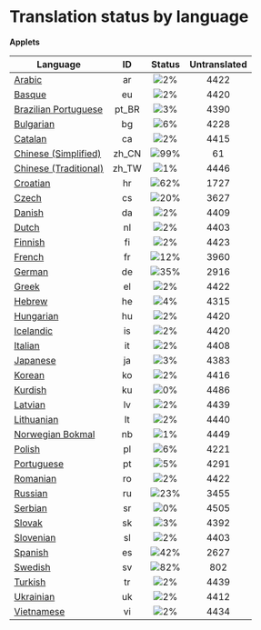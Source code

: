 # Translation status by language
**Applets**

Language | ID | Status | Untranslated
---------|:--:|:------:|:-----------:
[Arabic](language-status/ar.md) | ar |  ![2%](http://progressed.io/bar/2) | 4422
[Basque](language-status/eu.md) | eu |  ![2%](http://progressed.io/bar/2) | 4420
[Brazilian Portuguese](language-status/pt_BR.md) | pt_BR |  ![3%](http://progressed.io/bar/3) | 4390
[Bulgarian](language-status/bg.md) | bg |  ![6%](http://progressed.io/bar/6) | 4228
[Catalan](language-status/ca.md) | ca |  ![2%](http://progressed.io/bar/2) | 4415
[Chinese (Simplified)](language-status/zh_CN.md) | zh_CN |  ![99%](http://progressed.io/bar/99) | 61
[Chinese (Traditional)](language-status/zh_TW.md) | zh_TW |  ![1%](http://progressed.io/bar/1) | 4446
[Croatian](language-status/hr.md) | hr |  ![62%](http://progressed.io/bar/62) | 1727
[Czech](language-status/cs.md) | cs |  ![20%](http://progressed.io/bar/20) | 3627
[Danish](language-status/da.md) | da |  ![2%](http://progressed.io/bar/2) | 4409
[Dutch](language-status/nl.md) | nl |  ![2%](http://progressed.io/bar/2) | 4403
[Finnish](language-status/fi.md) | fi |  ![2%](http://progressed.io/bar/2) | 4423
[French](language-status/fr.md) | fr |  ![12%](http://progressed.io/bar/12) | 3960
[German](language-status/de.md) | de |  ![35%](http://progressed.io/bar/35) | 2916
[Greek](language-status/el.md) | el |  ![2%](http://progressed.io/bar/2) | 4422
[Hebrew](language-status/he.md) | he |  ![4%](http://progressed.io/bar/4) | 4315
[Hungarian](language-status/hu.md) | hu |  ![2%](http://progressed.io/bar/2) | 4420
[Icelandic](language-status/is.md) | is |  ![2%](http://progressed.io/bar/2) | 4420
[Italian](language-status/it.md) | it |  ![2%](http://progressed.io/bar/2) | 4408
[Japanese](language-status/ja.md) | ja |  ![3%](http://progressed.io/bar/3) | 4383
[Korean](language-status/ko.md) | ko |  ![2%](http://progressed.io/bar/2) | 4416
[Kurdish](language-status/ku.md) | ku |  ![0%](http://progressed.io/bar/0) | 4486
[Latvian](language-status/lv.md) | lv |  ![2%](http://progressed.io/bar/2) | 4439
[Lithuanian](language-status/lt.md) | lt |  ![2%](http://progressed.io/bar/2) | 4440
[Norwegian Bokmal](language-status/nb.md) | nb |  ![1%](http://progressed.io/bar/1) | 4449
[Polish](language-status/pl.md) | pl |  ![6%](http://progressed.io/bar/6) | 4221
[Portuguese](language-status/pt.md) | pt |  ![5%](http://progressed.io/bar/5) | 4291
[Romanian](language-status/ro.md) | ro |  ![2%](http://progressed.io/bar/2) | 4422
[Russian](language-status/ru.md) | ru |  ![23%](http://progressed.io/bar/23) | 3455
[Serbian](language-status/sr.md) | sr |  ![0%](http://progressed.io/bar/0) | 4505
[Slovak](language-status/sk.md) | sk |  ![3%](http://progressed.io/bar/3) | 4392
[Slovenian](language-status/sl.md) | sl |  ![2%](http://progressed.io/bar/2) | 4403
[Spanish](language-status/es.md) | es |  ![42%](http://progressed.io/bar/42) | 2627
[Swedish](language-status/sv.md) | sv |  ![82%](http://progressed.io/bar/82) | 802
[Turkish](language-status/tr.md) | tr |  ![2%](http://progressed.io/bar/2) | 4439
[Ukrainian](language-status/uk.md) | uk |  ![2%](http://progressed.io/bar/2) | 4412
[Vietnamese](language-status/vi.md) | vi |  ![2%](http://progressed.io/bar/2) | 4434
